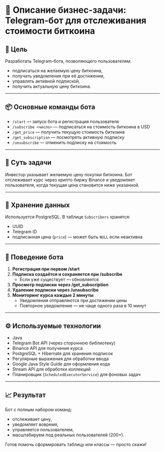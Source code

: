# 📌 Описание бизнес-задачи: Telegram-бот для отслеживания стоимости биткоина

## 🎯 Цель
Разработать Telegram-бота, позволяющего пользователям:
- подписаться на желаемую цену биткоина,
- получать уведомления при её достижении,
- управлять активной подпиской,
- получить актуальную цену биткоина.

---

## 📦 Основные команды бота

- `/start` — запуск бота и регистрация пользователя
- `/subscribe <число>` — подписаться на стоимость биткоина в USD
- `/get_price` — получить текущую стоимость биткоина
- `/get_subscription` — посмотреть активную подписку
- `/unsubscribe` — отменить подписку на стоимость

---

## 🧠 Суть задачи
Инвестор указывает желаемую цену покупки биткоина. Бот отслеживает курс через крипто биржу Binance и уведомляет пользователя, когда текущая цена становится ниже указанной.

---

## 💾 Хранение данных
Используется PostgreSQL. В таблице `Subscribers` хранятся:
- UUID
- Telegram ID
- подписанная цена (`price`) — может быть `NULL` если неактивна

---

## 🔄 Поведение бота

1. **Регистрация при первом /start**
2. **Подписка создаётся и сохраняется при /subscribe**
   - Если уже существует — обновляется
3. **Просмотр подписки через /get_subscription**
4. **Удаление подписки через /unsubscribe**
5. **Мониторинг курса каждые 2 минуты**
   - Уведомления отправляются при достижении цены
   - Повторное уведомление — не чаще одного раза в 10 минут

---

## ⚙️ Используемые технологии

- Java
- Telegram Bot API (через стороннюю библиотеку)
- Binance API для получения курса
- PostgreSQL + Hibernate для хранения подписок
- Регулярные выражения для обработки ввода
- Google Java Style Guide для оформления кода
- Stream API для обработки коллекций
- Планировщик (`ScheduledExecutorService`) для фоновых задач

---

## 📈 Результат

Бот с полным набором команд:
- отслеживает цену,
- уведомляет вовремя,
- управляется пользователем,
- масштабируем под реальных пользователей (200+).

Готов помочь сформировать таблицу или классы — просто скажи!
